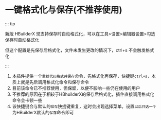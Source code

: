 # 一键格式化与保存(不推荐使用)

::: tip

新版 HBuilderX 现支持保存时自动格式化，可以在工具>设置>编辑器设置>勾选保存时自动格式化

但这个配置是先保存后格式化，文件未发生更改的情况下，ctrl+s 不会触发格式化

:::

1. 本插件提供一个`重排代码格式并保存`命令，先格式化再保存，快捷键`ctrl+s`，本质上就是先后调用格式化命令和保存命令
2. 目前该命令已不推荐使用，但保留，以便不影响一些仍在使用的用户
3. 不推荐的原因在于相较于HBhuilderX的保存后格式化，插件直接调用格式化命令会卡顿一些
4. 该快捷键会与默认的`保存`快捷键重复，这时会出现选择菜单，设置`以后只选一个`为HBuilderX默认的`保存`命令即可


 <git-talk/> 